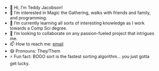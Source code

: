 - 👋 Hi, I’m Teddy Jacobson!
- 👀 I’m interested in Magic the Gathering, walks with friends and family, and programming.
- 🌱 I’m currently learning all sorts of interesting knowledge as I work towards a Comp Sci degree.
- 💞️ I’m looking to collaborate on any passion-fueled project that intrigues me.
- 📫 How to reach me: [email](mailto:theodorejacobson64@gmail.com)
- 😄 Pronouns: They/Them
- ⚡ Fun fact: BOGO sort is the fastest sorting algorithm... you just gotta get lucky.

<!---
TeddyJacobson/TeddyJacobson is a ✨ special ✨ repository because its `README.md` (this file) appears on your GitHub profile.
You can click the Preview link to take a look at your changes. Thx GitHub!
--->
